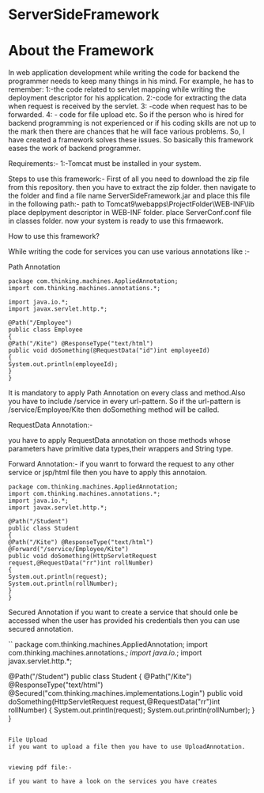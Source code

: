 # ServerSideFramework
# About the Framework
In web application development while writing the code for backend the programmer needs to keep many things in his mind. For example, he has to remember: 
1:-the code related to servlet mapping while writing the deployment descriptor for his application.
2:-code for extracting the data when request is received by the servlet.
3: -code when request has to be forwarded. 
4: - code for file upload etc. 
So if the person who is hired for backend programming is not experienced or if his coding skills are not up to the mark then there are chances that he will face various problems.  So, I have created a framework solves these issues. So basically this framework eases the work of backend programmer.




Requirements:-
1:-Tomcat must be installed in your system.

Steps to use this framework:-
First of all you need to download the zip file from this repository.
then you have to extract the zip folder.
then navigate to the folder and find a file name ServerSideFramework.jar and place this file in the following path:-
path to Tomcat9\webapps\ProjectFolder\WEB-INF\lib
place deplpyment descriptor in WEB-INF folder.
place ServerConf.conf file in classes folder.
now your system is ready to use this frmaework.

How to use this framework?

While writing the code for services you can use various annotations like :-


Path Annotation

```
package com.thinking.machines.AppliedAnnotation;
import com.thinking.machines.annotations.*;

import java.io.*;
import javax.servlet.http.*;

@Path("/Employee")
public class Employee
{
@Path("/Kite") @ResponseType("text/html") 
public void doSomething(@RequestData("id")int employeeId)
{
System.out.println(employeeId);
}
}
```
It is mandatory to apply Path Annotation on every class and method.Also you have to include /service in every url-pattern.
So if the url-pattern is /service/Employee/Kite then doSomething method will be called.


RequestData Annotation:-

you have to apply RequestData annotation on those methods whose parameters have primitive data types,their wrappers and String type.

Forward Annotation:-
if you wanrt to forward the request to any other service or jsp/html file then you have to apply this annotaion.

```
package com.thinking.machines.AppliedAnnotation;
import com.thinking.machines.annotations.*;
import java.io.*;
import javax.servlet.http.*;

@Path("/Student")
public class Student
{
@Path("/Kite") @ResponseType("text/html") @Forward("/service/Employee/Kite")
public void doSomething(HttpServletRequest request,@RequestData("rr")int rollNumber)
{
System.out.println(request);
System.out.println(rollNumber);
}
}
```
Secured Annotation 
if you want to create a service that should onle be accessed when the user has provided his credentials then you can use secured annotation.

``
package com.thinking.machines.AppliedAnnotation;
import com.thinking.machines.annotations.*;
import java.io.*;
import javax.servlet.http.*;

@Path("/Student")
public class Student
{
@Path("/Kite") @ResponseType("text/html") @Secured("com.thinking.machines.implementations.Login")
public void doSomething(HttpServletRequest request,@RequestData("rr")int rollNumber)
{
System.out.println(request);
System.out.println(rollNumber);
}
}
```

File Upload 
if you want to upload a file then you have to use UploadAnnotation.


viewing pdf file:-

if you want to have a look on the services you have creates 












